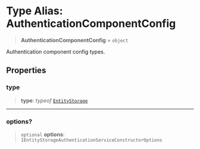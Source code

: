 # Type Alias: AuthenticationComponentConfig

> **AuthenticationComponentConfig** = `object`

Authentication component config types.

## Properties

### type

> **type**: *typeof* [`EntityStorage`](../variables/AuthenticationComponentType.md#entitystorage)

***

### options?

> `optional` **options**: `IEntityStorageAuthenticationServiceConstructorOptions`
